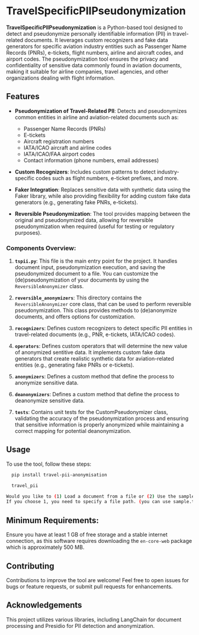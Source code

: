 # TravelSpecificPIIPseudonymization

**TravelSpecificPIIPseudonymization** is a Python-based tool designed to detect and pseudonymize personally identifiable information (PII) in travel-related documents. It leverages custom recognizers and fake data generators for specific aviation industry entities such as Passenger Name Records (PNRs), e-tickets, flight numbers, airline and aircraft codes, and airport codes. The pseudonymization tool ensures the privacy and confidentiality of sensitive data commonly found in aviation documents, making it suitable for airline companies, travel agencies, and other organizations dealing with flight information.

## Features

- **Pseudonymization of Travel-Related PII**: Detects and pseudonymizes common entities in airline and aviation-related documents such as:
  - Passenger Name Records (PNRs)
  - E-tickets
  - Aircraft registration numbers
  - IATA/ICAO aircraft and airline codes
  - IATA/ICAO/FAA airport codes
  - Contact information (phone numbers, email addresses)
  
- **Custom Recognizers**: Includes custom patterns to detect industry-specific codes such as flight numbers, e-ticket prefixes, and more.

- **Faker Integration**: Replaces sensitive data with synthetic data using the Faker library, while also providing flexibility for adding custom fake data generators (e.g., generating fake PNRs, e-tickets).

- **Reversible Pseudonymization**: The tool provides mapping between the original and pseudonymized data, allowing for reversible pseudonymization when required (useful for testing or regulatory purposes).



### Components Overview:

1. **`tspii.py`**: This file is the main entry point for the project. It handles document input, pseudonymization execution, and saving the pseudonymized document to a file. You can customize the (de)pseudonymization of your documents by using the `ReversibleAnonymizer` class.

2. **`reversible_anonymizers`**: This directory contains the `ReversibleAnonymizer` core class, that can be used to perform reversible pseudonymization. This class provides methods to (de)anonymize documents, and offers options for customization.

3. **`recognizers`**: Defines custom recognizers to detect specific PII entities in travel-related documents (e.g., PNR, e-tickets, IATA/ICAO codes).

4. **`operators`**: Defines custom operators that will determine the new value of anonymized sentitive data. It implements custom fake data generators that create realistic synthetic data for aviation-related entities (e.g., generating fake PNRs or e-tickets).

5. **`anonymizers`**: Defines a custom method that define the process to anonymize sensitive data.

6. **`deanonymizers`**: Defines a custom method that define the process to deanonymize sensitive data. 

5. **`tests`**: Contains unit tests for the CustomPseudonymizer class, validating the accuracy of the pseudonymization process and ensuring that sensitive information is properly anonymized while maintaining a correct mapping for potential deanonymization.

## Usage

To use the tool, follow these steps:

 ```bash
   pip install travel-pii-anonymisation

   travel_pii

Would you like to (1) Load a document from a file or (2) Use the sample document? Enter 1 or 2:
If you choose 1, you need to specify a file path. (you can use sample.txt in this repository)


```

  
## Minimum Requirements:

Ensure you have at least 1 GB of free storage and a stable internet connection, as this software requires downloading the `en-core-web` package which is approximately 500 MB.

   
## Contributing

Contributions to improve the tool are welcome! Feel free to open issues for bugs or feature requests, or submit pull requests for enhancements.



## Acknowledgements

This project utilizes various libraries, including LangChain for document processing and Presidio for PII detection and anonymization.
